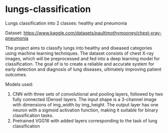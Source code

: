 # lungs-classification
Lungs classification into 2 classes: healthy and pneumonia

Dataset: https://www.kaggle.com/datasets/paultimothymooney/chest-xray-pneumonia

The project aims to classify lungs into healthy and diseased categories using machine learning techniques. The dataset consists of chest X-ray images, which will be preprocessed and fed into a deep learning model for classification. The goal of is to create a reliable and accurate system for early detection and diagnosis of lung diseases, ultimately improving patient outcomes.

Models used:
1. CNN with three sets of convolutional and pooling layers, followed by two fully connected (Dense) layers. The input shape is a 3-channel image with dimensions of img_width by img_height. The output layer has one neuron with a sigmoid activation function, making it suitable for binary classification tasks.
2. Pretrained VGG16 with added layers corresponding to the task of lung classification
